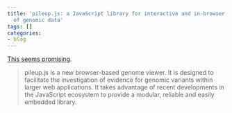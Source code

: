 ```yaml
---
title: 'pileup.js: a JavaScript library for interactive and in-browser visualization
  of genomic data'
tags: []
categories:
- blog
---
```

[This seems promising](http://biorxiv.org/content/early/2016/01/15/036962).
<!--more-->

> pileup.js is a new browser-based genome viewer. It is designed to facilitate
the investigation of evidence for genomic variants within larger web
applications. It takes advantage of recent developments in the JavaScript
ecosystem to provide a modular, reliable and easily embedded library.

